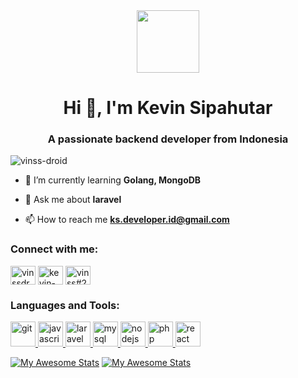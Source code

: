 
<div id="header" align="center">
  <img src="https://media.giphy.com/media/M9gbBd9nbDrOTu1Mqx/giphy.gif" width="100"/>
</div>

<h1 align="center">Hi 👋, I'm Kevin Sipahutar</h1>
<h3 align="center">A passionate backend developer from Indonesia</h3>

<p align="left"> <img src="https://komarev.com/ghpvc/?username=vinss-droid&label=Profile%20views&color=0e75b6&style=flat" alt="vinss-droid" /> </p>

- 🌱 I’m currently learning **Golang, MongoDB**

- 💬 Ask me about **laravel**

- 📫 How to reach me **ks.developer.id@gmail.com**

<h3 align="left">Connect with me:</h3>
<p align="left">
<a href="https://dev.to/vinssdroid" target="blank"><img align="center" src="https://raw.githubusercontent.com/rahuldkjain/github-profile-readme-generator/master/src/images/icons/Social/devto.svg" alt="vinssdroid" height="30" width="40" /></a>
<a href="https://linkedin.com/in/kevin-sipahutar-b65381220" target="blank"><img align="center" src="https://raw.githubusercontent.com/rahuldkjain/github-profile-readme-generator/master/src/images/icons/Social/linked-in-alt.svg" alt="kevin-sipahutar-b65381220" height="30" width="40" /></a>
<a href="https://discord.gg/vinss#2593" target="blank"><img align="center" src="https://raw.githubusercontent.com/rahuldkjain/github-profile-readme-generator/master/src/images/icons/Social/discord.svg" alt="vinss#2593" height="30" width="40" /></a>
</p>

<h3 align="left">Languages and Tools:</h3>
<p align="left"> 
  <a href="#" target="_blank" rel="noreferrer"> 
    <img src="https://img.icons8.com/color/48/null/git.png" alt="git" width="40" height="40"/> 
  </a> 
  <a href="#" target="_blank" rel="noreferrer"> 
    <img src="https://img.icons8.com/fluency/48/null/javascript.png" alt="javascript" width="40" height="40"/> 
  </a> 
  <a href="#" target="_blank" rel="noreferrer"> 
    <img src="https://img.icons8.com/fluency/48/null/laravel.png" alt="laravel" width="40" height="40"/> 
  </a> 
  <a href="#" target="_blank" rel="noreferrer"> 
    <img src="https://img.icons8.com/fluency/48/null/mysql-logo.png" alt="mysql" width="40" height="40"/> 
  </a>
  <a href="#" target="_blank" rel="noreferrer"> 
    <img src="https://img.icons8.com/color/48/null/nodejs.png" alt="nodejs" width="40" height="40"/> 
  </a> 
  <a href="#" target="_blank" rel="noreferrer"> 
    <img src="https://img.icons8.com/dusk/64/null/php-logo.png" alt="php" width="40" height="40"/> 
  </a> 
  <a href="#" target="_blank" rel="noreferrer"> 
    <img src="https://img.icons8.com/color/48/null/react-native.png" alt="react" width="40" height="40"/> 
  </a> 
</p>

[![My Awesome Stats](https://awesome-github-stats.azurewebsites.net/user-stats/vinss-droid?cardType=github&theme=tokyonight&preferLogin=false)](https://github.con/vinss-droid)
[![My Awesome Stats](https://github-readme-stats.vercel.app/api/top-langs/?username=vinss-droid&layout=compact&theme=tokyonight&langs_count=8)](https://github.con/vinss-droid)


